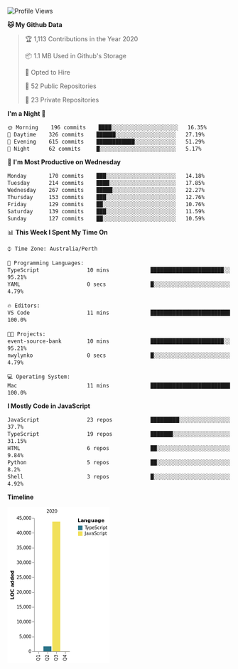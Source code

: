 <!--START_SECTION:waka-->
![Profile Views](http://img.shields.io/badge/Profile%20Views-0-blue)

**🐱 My Github Data** 

> 🏆 1,113 Contributions in the Year 2020
 > 
> 📦 1.1 MB Used in Github's Storage 
 > 
> 💼 Opted to Hire
 > 
> 📜 52 Public Repositories
 > 
> 🔑 23 Private Repositories 

**I'm a Night 🦉** 

```text
🌞 Morning    196 commits    ████░░░░░░░░░░░░░░░░░░░░░   16.35% 
🌆 Daytime    326 commits    ██████░░░░░░░░░░░░░░░░░░░   27.19% 
🌃 Evening    615 commits    ████████████░░░░░░░░░░░░░   51.29% 
🌙 Night      62 commits     █░░░░░░░░░░░░░░░░░░░░░░░░   5.17%

```
📅 **I'm Most Productive on Wednesday** 

```text
Monday       170 commits    ███░░░░░░░░░░░░░░░░░░░░░░   14.18% 
Tuesday      214 commits    ████░░░░░░░░░░░░░░░░░░░░░   17.85% 
Wednesday    267 commits    █████░░░░░░░░░░░░░░░░░░░░   22.27% 
Thursday     153 commits    ███░░░░░░░░░░░░░░░░░░░░░░   12.76% 
Friday       129 commits    ██░░░░░░░░░░░░░░░░░░░░░░░   10.76% 
Saturday     139 commits    ███░░░░░░░░░░░░░░░░░░░░░░   11.59% 
Sunday       127 commits    ██░░░░░░░░░░░░░░░░░░░░░░░   10.59%

```


📊 **This Week I Spent My Time On** 

```text
⌚︎ Time Zone: Australia/Perth

💬 Programming Languages: 
TypeScript               10 mins             ███████████████████████░░   95.21% 
YAML                     0 secs              █░░░░░░░░░░░░░░░░░░░░░░░░   4.79%

🔥 Editors: 
VS Code                  11 mins             █████████████████████████   100.0%

🐱‍💻 Projects: 
event-source-bank        10 mins             ███████████████████████░░   95.21% 
nwylynko                 0 secs              █░░░░░░░░░░░░░░░░░░░░░░░░   4.79%

💻 Operating System: 
Mac                      11 mins             █████████████████████████   100.0%

```

**I Mostly Code in JavaScript** 

```text
JavaScript               23 repos            █████████░░░░░░░░░░░░░░░░   37.7% 
TypeScript               19 repos            ███████░░░░░░░░░░░░░░░░░░   31.15% 
HTML                     6 repos             ██░░░░░░░░░░░░░░░░░░░░░░░   9.84% 
Python                   5 repos             ██░░░░░░░░░░░░░░░░░░░░░░░   8.2% 
Shell                    3 repos             █░░░░░░░░░░░░░░░░░░░░░░░░   4.92%

```


**Timeline**

![Chart not found](https://github.com/NWylynko/NWylynko/blob/master/charts/bar_graph.png) 


<!--END_SECTION:waka-->
